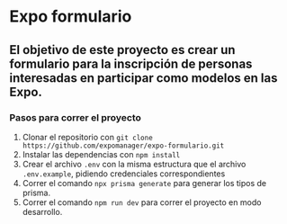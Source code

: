 # Expo formulario

## El objetivo de este proyecto es crear un formulario para la inscripción de personas interesadas en participar como modelos en las Expo.

### Pasos para correr el proyecto

1. Clonar el repositorio con `git clone https://github.com/expomanager/expo-formulario.git`
2. Instalar las dependencias con `npm install`
3. Crear el archivo `.env` con la misma estructura que el archivo `.env.example`, pidiendo credenciales correspondientes
4. Correr el comando `npx prisma generate` para generar los tipos de prisma.
5. Correr el comando `npm run dev` para correr el proyecto en modo desarrollo.
